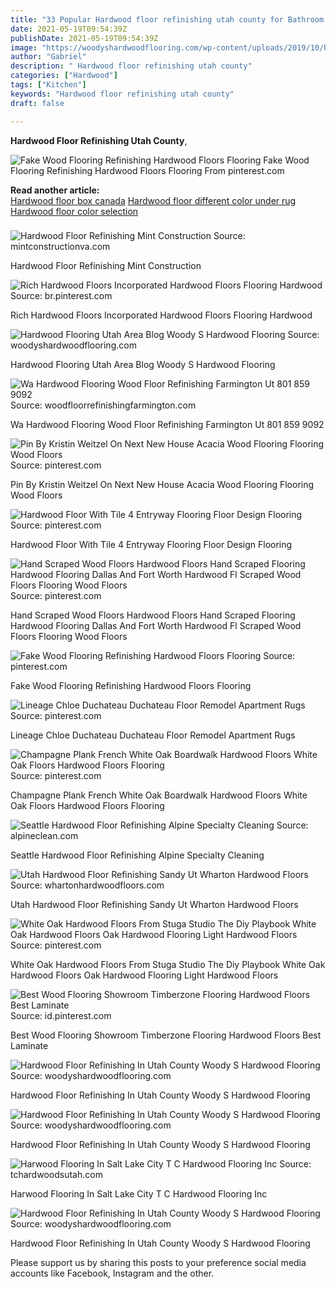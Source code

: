 ```yaml
---
title: "33 Popular Hardwood floor refinishing utah county for Bathroom Tiles"
date: 2021-05-19T09:54:39Z
publishDate: 2021-05-19T09:54:39Z
image: "https://woodyshardwoodflooring.com/wp-content/uploads/2019/10/hardwood-floor-refinishing-utah-024-800x423.jpg"
author: "Gabriel"
description: " Hardwood floor refinishing utah county"
categories: ["Hardwood"]
tags: ["Kitchen"]
keywords: "Hardwood floor refinishing utah county"
draft: false

---
```

<!-- Head tag Code -->
**Hardwood Floor Refinishing Utah County**, 

![Fake Wood Flooring Refinishing Hardwood Floors Flooring](https://i.pinimg.com/originals/17/55/3f/17553f5bd826ae39e175250fa8a01d12.jpg "Fake Wood Flooring Refinishing Hardwood Floors Flooring")
Fake Wood Flooring Refinishing Hardwood Floors Flooring From pinterest.com

**Read another article:**  
[Hardwood floor box canada](/hardwood-floor-box-canada/)
[Hardwood floor different color under rug](/hardwood-floor-different-color-under-rug/)
[Hardwood floor color selection](/hardwood-floor-color-selection/)




### 

 


![Hardwood Floor Refinishing Mint Construction](https://mintconstructionva.com/wp-content/uploads/2019/12/DSCN1671-1-1030x579.jpg "Hardwood Floor Refinishing Mint Construction")
Source: mintconstructionva.com

Hardwood Floor Refinishing Mint Construction  

![Rich Hardwood Floors Incorporated Hardwood Floors Flooring Hardwood](https://i.pinimg.com/originals/62/9d/39/629d39ada95e1b98a498a9c2e0ab20a6.jpg "Rich Hardwood Floors Incorporated Hardwood Floors Flooring Hardwood")
Source: br.pinterest.com

Rich Hardwood Floors Incorporated Hardwood Floors Flooring Hardwood  

![Hardwood Flooring Utah Area Blog Woody S Hardwood Flooring](https://woodyshardwoodflooring.com/wp-content/uploads/2019/10/utah-flooring-refinishing-1500.jpg "Hardwood Flooring Utah Area Blog Woody S Hardwood Flooring")
Source: woodyshardwoodflooring.com

Hardwood Flooring Utah Area Blog Woody S Hardwood Flooring  

![Wa Hardwood Flooring Wood Floor Refinishing Farmington Ut 801 859 9092](https://woodfloorrefinishingfarmington.com/images/main-img_60eda8fb23c01.jpg "Wa Hardwood Flooring Wood Floor Refinishing Farmington Ut 801 859 9092")
Source: woodfloorrefinishingfarmington.com

Wa Hardwood Flooring Wood Floor Refinishing Farmington Ut 801 859 9092  

![Pin By Kristin Weitzel On Next New House Acacia Wood Flooring Flooring Wood Floors](https://i.pinimg.com/originals/1c/ff/4e/1cff4e4e4faaa8e1127f6e84d98a152a.jpg "Pin By Kristin Weitzel On Next New House Acacia Wood Flooring Flooring Wood Floors")
Source: pinterest.com

Pin By Kristin Weitzel On Next New House Acacia Wood Flooring Flooring Wood Floors  

![Hardwood Floor With Tile 4 Entryway Flooring Floor Design Flooring](https://i.pinimg.com/originals/89/33/bc/8933bc2c56386b807f4b30fb930edabd.jpg "Hardwood Floor With Tile 4 Entryway Flooring Floor Design Flooring")
Source: pinterest.com

Hardwood Floor With Tile 4 Entryway Flooring Floor Design Flooring  

![Hand Scraped Wood Floors Hardwood Floors Hand Scraped Flooring Hardwood Flooring Dallas And Fort Worth Hardwood Fl Scraped Wood Floors Flooring Wood Floors](https://i.pinimg.com/originals/c3/07/15/c3071583e2b4af4017f519e8f8c8b9b7.jpg "Hand Scraped Wood Floors Hardwood Floors Hand Scraped Flooring Hardwood Flooring Dallas And Fort Worth Hardwood Fl Scraped Wood Floors Flooring Wood Floors")
Source: pinterest.com

Hand Scraped Wood Floors Hardwood Floors Hand Scraped Flooring Hardwood Flooring Dallas And Fort Worth Hardwood Fl Scraped Wood Floors Flooring Wood Floors  

![Fake Wood Flooring Refinishing Hardwood Floors Flooring](https://i.pinimg.com/originals/17/55/3f/17553f5bd826ae39e175250fa8a01d12.jpg "Fake Wood Flooring Refinishing Hardwood Floors Flooring")
Source: pinterest.com

Fake Wood Flooring Refinishing Hardwood Floors Flooring  

![Lineage Chloe Duchateau Duchateau Floor Remodel Apartment Rugs](https://i.pinimg.com/originals/25/e8/1e/25e81e734d8b0a67ba68342c36838955.png "Lineage Chloe Duchateau Duchateau Floor Remodel Apartment Rugs")
Source: pinterest.com

Lineage Chloe Duchateau Duchateau Floor Remodel Apartment Rugs  

![Champagne Plank French White Oak Boardwalk Hardwood Floors White Oak Floors Hardwood Floors Flooring](https://i.pinimg.com/originals/a3/27/67/a32767feaf4826b38a86dca2d77372d5.jpg "Champagne Plank French White Oak Boardwalk Hardwood Floors White Oak Floors Hardwood Floors Flooring")
Source: pinterest.com

Champagne Plank French White Oak Boardwalk Hardwood Floors White Oak Floors Hardwood Floors Flooring  

![Seattle Hardwood Floor Refinishing Alpine Specialty Cleaning](https://alpineclean.com/wp-content/uploads/2020/01/iStock-184871036-300x200.jpg "Seattle Hardwood Floor Refinishing Alpine Specialty Cleaning")
Source: alpineclean.com

Seattle Hardwood Floor Refinishing Alpine Specialty Cleaning  

![Utah Hardwood Floor Refinishing Sandy Ut Wharton Hardwood Floors](https://static.wixstatic.com/media/0c1749_d5e80b3dab8d48159144ca5c503323ce.jpg/v1/fill/w_560,h_250,al_c,q_80,usm_0.66_1.00_0.01/0c1749_d5e80b3dab8d48159144ca5c503323ce.webp "Utah Hardwood Floor Refinishing Sandy Ut Wharton Hardwood Floors")
Source: whartonhardwoodfloors.com

Utah Hardwood Floor Refinishing Sandy Ut Wharton Hardwood Floors  

![White Oak Hardwood Floors From Stuga Studio The Diy Playbook White Oak Hardwood Floors Oak Hardwood Flooring Light Hardwood Floors](https://i.pinimg.com/originals/04/dc/38/04dc385425b31b94bf0da31f621f7d23.png "White Oak Hardwood Floors From Stuga Studio The Diy Playbook White Oak Hardwood Floors Oak Hardwood Flooring Light Hardwood Floors")
Source: pinterest.com

White Oak Hardwood Floors From Stuga Studio The Diy Playbook White Oak Hardwood Floors Oak Hardwood Flooring Light Hardwood Floors  

![Best Wood Flooring Showroom Timberzone Flooring Hardwood Floors Best Laminate](https://i.pinimg.com/originals/25/46/ca/2546ca8cd05ad0328c6a660529c4f394.jpg "Best Wood Flooring Showroom Timberzone Flooring Hardwood Floors Best Laminate")
Source: id.pinterest.com

Best Wood Flooring Showroom Timberzone Flooring Hardwood Floors Best Laminate  

![Hardwood Floor Refinishing In Utah County Woody S Hardwood Flooring](https://woodyshardwoodflooring.com/wp-content/uploads/2019/10/hardwood-floor-refinishing-utah-006-1030x773.jpg "Hardwood Floor Refinishing In Utah County Woody S Hardwood Flooring")
Source: woodyshardwoodflooring.com

Hardwood Floor Refinishing In Utah County Woody S Hardwood Flooring  

![Hardwood Floor Refinishing In Utah County Woody S Hardwood Flooring](https://woodyshardwoodflooring.com/wp-content/uploads/2019/10/hardwood-floor-refinishing-utah-008-1030x773.jpg "Hardwood Floor Refinishing In Utah County Woody S Hardwood Flooring")
Source: woodyshardwoodflooring.com

Hardwood Floor Refinishing In Utah County Woody S Hardwood Flooring  

![Harwood Flooring In Salt Lake City T C Hardwood Flooring Inc](https://www.tchardwoodsutah.com/wp-content/uploads/2017/05/hardwood-flooring-salt-lake-city.jpg "Harwood Flooring In Salt Lake City T C Hardwood Flooring Inc")
Source: tchardwoodsutah.com

Harwood Flooring In Salt Lake City T C Hardwood Flooring Inc  

![Hardwood Floor Refinishing In Utah County Woody S Hardwood Flooring](https://woodyshardwoodflooring.com/wp-content/uploads/2019/10/hardwood-floor-refinishing-utah-024-800x423.jpg "Hardwood Floor Refinishing In Utah County Woody S Hardwood Flooring")
Source: woodyshardwoodflooring.com

Hardwood Floor Refinishing In Utah County Woody S Hardwood Flooring  

Please support us by sharing this posts to your preference social media accounts like Facebook, Instagram and the other.

